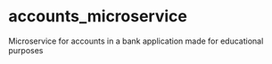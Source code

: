 # accounts_microservice
Microservice for accounts in a bank application made for educational purposes
